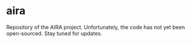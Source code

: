 # aira
Repository of the AIRA project. Unfortunately, the code has not yet been open-sourced. Stay tuned for updates.
